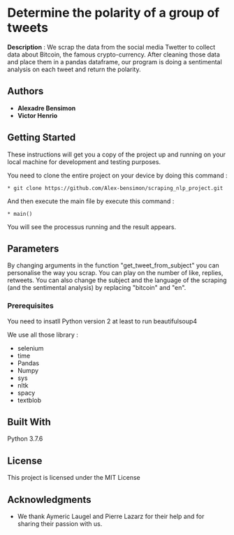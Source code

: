 # Determine the polarity of a group of tweets

**Description** : We scrap the data from the social media Twetter to collect data about Bitcoin, the famous crypto-currency. 
After cleaning those data and place them in a pandas dataframe, our program is doing a sentimental analysis on each tweet and return the polarity.

## Authors

* **Alexadre Bensimon** 
* **Victor Henrio** 

## Getting Started

These instructions will get you a copy of the project up and running on your local machine for development and testing purposes. 

You need to clone the entire project on your device by doing this command :
```
* git clone https://github.com/Alex-bensimon/scraping_nlp_project.git
```
And then execute the main file by execute this command :
```
* main()
```
You will see the processus running and the result appears.

## Parameters

By changing arguments in the function "get_tweet_from_subject" you can personalise the way you scrap. 
You can play on the number of like, replies, retweets. 
You can also change the subject and the language of the scraping (and the sentimental analysis) by replacing "bitcoin" and "en".


### Prerequisites

You need to insatll Python version 2 at least to run beautifulsoup4 

We use all those library :

* selenium
* time
* Pandas
* Numpy
* sys
* nltk
* spacy
* textblob

## Built With

Python 3.7.6


## License

This project is licensed under the MIT License 

## Acknowledgments

* We thank Aymeric Laugel and Pierre Lazarz for their help and for sharing their passion with us.
